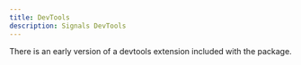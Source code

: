```yaml
---
title: DevTools
description: Signals DevTools
---
```


There is an early version of a devtools extension included with the package.
